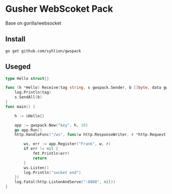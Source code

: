 # Gusher WebScoket Pack

Base on gorilla/websocket

## Install

`go get github.com/syhlion/gwspack`


## Useged

``` go
type Hello struct{}

func (h *Hello) Receive(tag string, s gwspack.Sender, b []byte, data gwspack.UserData) {
	log.Println(tag)
	s.SendAll(b)
}
func main() {

	h := &Hello{}

	app := gwspack.New("key", h, 10)
	go app.Run()
	http.HandleFunc("/ws", func(w http.ResponseWriter, r *http.Request) {

		ws, err := app.Register("Frank", w, r)
		if err != nil {
			fmt.Println(err)
			return
		}
		ws.Listen()
		log.Println("socket end")
	})
	log.Fatal(http.ListenAndServe(":8888", nil))
}

```

